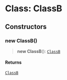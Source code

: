# Class: ClassB

## Constructors

### new ClassB()

> **new ClassB**(): [`ClassB`](module-1.submodules.submodule-2.Class.ClassB.md)

#### Returns

[`ClassB`](module-1.submodules.submodule-2.Class.ClassB.md)
